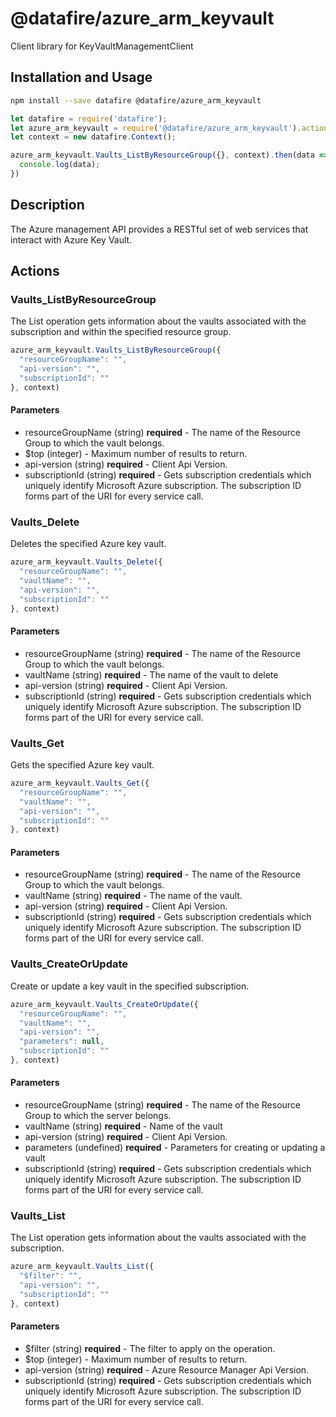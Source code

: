 # @datafire/azure_arm_keyvault

Client library for KeyVaultManagementClient

## Installation and Usage
```bash
npm install --save datafire @datafire/azure_arm_keyvault
```

```js
let datafire = require('datafire');
let azure_arm_keyvault = require('@datafire/azure_arm_keyvault').actions;
let context = new datafire.Context();

azure_arm_keyvault.Vaults_ListByResourceGroup({}, context).then(data => {
  console.log(data);
})
```

## Description
The Azure management API provides a RESTful set of web services that interact with Azure Key Vault.

## Actions
### Vaults_ListByResourceGroup
The List operation gets information about the vaults associated with the subscription and within the specified resource group.


```js
azure_arm_keyvault.Vaults_ListByResourceGroup({
  "resourceGroupName": "",
  "api-version": "",
  "subscriptionId": ""
}, context)
```

#### Parameters
* resourceGroupName (string) **required** - The name of the Resource Group to which the vault belongs.
* $top (integer) - Maximum number of results to return.
* api-version (string) **required** - Client Api Version.
* subscriptionId (string) **required** - Gets subscription credentials which uniquely identify Microsoft Azure subscription. The subscription ID forms part of the URI for every service call.

### Vaults_Delete
Deletes the specified Azure key vault.


```js
azure_arm_keyvault.Vaults_Delete({
  "resourceGroupName": "",
  "vaultName": "",
  "api-version": "",
  "subscriptionId": ""
}, context)
```

#### Parameters
* resourceGroupName (string) **required** - The name of the Resource Group to which the vault belongs.
* vaultName (string) **required** - The name of the vault to delete
* api-version (string) **required** - Client Api Version.
* subscriptionId (string) **required** - Gets subscription credentials which uniquely identify Microsoft Azure subscription. The subscription ID forms part of the URI for every service call.

### Vaults_Get
Gets the specified Azure key vault.


```js
azure_arm_keyvault.Vaults_Get({
  "resourceGroupName": "",
  "vaultName": "",
  "api-version": "",
  "subscriptionId": ""
}, context)
```

#### Parameters
* resourceGroupName (string) **required** - The name of the Resource Group to which the vault belongs.
* vaultName (string) **required** - The name of the vault.
* api-version (string) **required** - Client Api Version.
* subscriptionId (string) **required** - Gets subscription credentials which uniquely identify Microsoft Azure subscription. The subscription ID forms part of the URI for every service call.

### Vaults_CreateOrUpdate
Create or update a key vault in the specified subscription.


```js
azure_arm_keyvault.Vaults_CreateOrUpdate({
  "resourceGroupName": "",
  "vaultName": "",
  "api-version": "",
  "parameters": null,
  "subscriptionId": ""
}, context)
```

#### Parameters
* resourceGroupName (string) **required** - The name of the Resource Group to which the server belongs.
* vaultName (string) **required** - Name of the vault
* api-version (string) **required** - Client Api Version.
* parameters (undefined) **required** - Parameters for creating or updating a vault
* subscriptionId (string) **required** - Gets subscription credentials which uniquely identify Microsoft Azure subscription. The subscription ID forms part of the URI for every service call.

### Vaults_List
The List operation gets information about the vaults associated with the subscription.


```js
azure_arm_keyvault.Vaults_List({
  "$filter": "",
  "api-version": "",
  "subscriptionId": ""
}, context)
```

#### Parameters
* $filter (string) **required** - The filter to apply on the operation.
* $top (integer) - Maximum number of results to return.
* api-version (string) **required** - Azure Resource Manager Api Version.
* subscriptionId (string) **required** - Gets subscription credentials which uniquely identify Microsoft Azure subscription. The subscription ID forms part of the URI for every service call.

